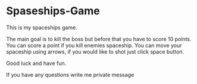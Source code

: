 # Spaseships-Game

This is my spaceships game.

The main goal is to kill the boss but before that you have to score 10 points. 
You can score a point if you kill enemies spaceship.
You can move your spaceship using arrows, if you would like to shot just click space button.

Good luck and have fun.

If you have any questions write me private message
